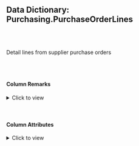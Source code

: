 ## Data Dictionary: Purchasing.PurchaseOrderLines 
 <br /> 
 <br /> 
 Detail lines from supplier purchase orders 
 <br /> 
 <br /> 
 

####  Column Remarks
 <Details> 
 <Summary>Click to view</Summary> 
 

<br /> 
 | Column | Remarks | 
 |------|------|  
|**PurchaseOrderLineID**| Numeric ID used for reference to a line on a purchase order within the database | 
|**PurchaseOrderID**| Purchase order that this line is associated with | 
|**StockItemID**| Stock item for this purchase order line | 
|**OrderedOuters**| Quantity of the stock item that is ordered | 
|**Description**| Description of the item to be supplied (Often the stock item name but could be supplier description) | 
|**ReceivedOuters**| Total quantity of the stock item that has been received so far | 
|**PackageTypeID**| Type of package received | 
|**ExpectedUnitPricePerOuter**| The unit price that we expect to be charged | 
|**LastReceiptDate**| The last date on which this stock item was received for this purchase order | 
|**IsOrderLineFinalized**| Is this purchase order line now considered finalized? (Receipted quantities and weights are often not precise) | 
|**LastEditedBy**| Null | 
|**LastEditedWhen**| Null | 
 
 </Details> 
 <br /> 
 <br />  


#### Column Attributes 
 <Details> 
 <Summary>Click to view</Summary>
 

<br /> 
 | Column | ColumnDefault | IsNullable | DataType | CharMaxLength | CharDataLength | NumericPrecision | NumericScale | DatetimePrecision | CharSetName | CollationName |
 |------|------|------|------|------|------|------|------|------|------|------|
 |**PurchaseOrderLineID**| (NEXT VALUE FOR [Sequences].[PurchaseOrderLineID]) | NO | int | Null | Null | 10 | 0 | Null | Null | Null | 
|**PurchaseOrderID**| Null | NO | int | Null | Null | 10 | 0 | Null | Null | Null | 
|**StockItemID**| Null | NO | int | Null | Null | 10 | 0 | Null | Null | Null | 
|**OrderedOuters**| Null | NO | int | Null | Null | 10 | 0 | Null | Null | Null | 
|**Description**| Null | NO | nvarchar | 100 | 200 | Null | Null | Null | UNICODE | Latin1_General_100_CI_AS | 
|**ReceivedOuters**| Null | NO | int | Null | Null | 10 | 0 | Null | Null | Null | 
|**PackageTypeID**| Null | NO | int | Null | Null | 10 | 0 | Null | Null | Null | 
|**ExpectedUnitPricePerOuter**| Null | YES | decimal | Null | Null | 18 | 2 | Null | Null | Null | 
|**LastReceiptDate**| Null | YES | date | Null | Null | Null | Null | 0 | Null | Null | 
|**IsOrderLineFinalized**| Null | NO | bit | Null | Null | Null | Null | Null | Null | Null | 
|**LastEditedBy**| Null | NO | int | Null | Null | 10 | 0 | Null | Null | Null | 
|**LastEditedWhen**| (sysdatetime()) | NO | datetime2 | Null | Null | Null | Null | 7 | Null | Null | 
 
 </Details> 
